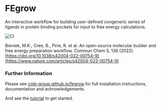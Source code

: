 # FEgrow
An interactive workflow for building user-defined congeneric series of ligands in protein binding pockets for input to free energy calculations.

![CI](https://github.com/cole-group/FEgrow/actions/workflows/CI.yml/badge.svg)


Bieniek, M.K., Cree, B., Pirie, R. et al. An open-source molecular builder and free energy preparation workflow. Commun Chem 5, 136 (2022). [https://doi.org/10.1038/s42004-022-00754-9](https://www.nature.com/articles/s42004-022-00754-9)

### Further Information

Please see [cole-group.github.io/fegrow](https://cole-group.github.io/FEgrow) for full installation instructions, documentation and acknowledgements.

And see the [tutorial](https://github.com/cole-group/FEgrow/tree/master/notebooks) to get started.
